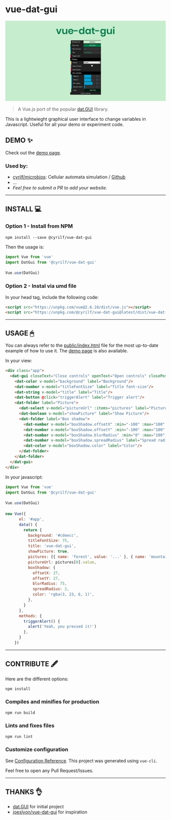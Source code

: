 # vue-dat-gui

![vue-dat-gui](./public/vue-dat-gui.png)

> A Vue.js port of the popular [dat.GUI](https://github.com/dataarts/dat.gui) library.

This is a lightwieght graphical user interface to change variables in Javascript.
Useful for all your demo or experiment code.

## DEMO ✨

Check out the [demo page](https://cyrilf.github.io/vue-dat-gui/).

### Used by:

- [cyrilf/microbios](https://microbios.cyrilf.com/): Cellular automata simulation / [Github](https://github.com/cyrilf/microbios)
- ...
- _Feel free to submit a PR to add your website._

---

## INSTALL 💻

### Option 1 - Install from NPM

```
npm install --save @cyrilf/vue-dat-gui
```

Then the usage is:

```js
import Vue from 'vue'
import DatGui from '@cyrilf/vue-dat-gui'

Vue.use(DatGui)
```

### Option 2 - Instal via umd file


In your head tag, include the following code:
```html
<script src="https://unpkg.com/vue@2.6.10/dist/vue.js"></script>
<script src="https://unpkg.com/@cyrilf/vue-dat-gui@latest/dist/vue-dat-gui.umd.min.js"></script>
```

----

## USAGE 🖱

You can always refer to the [public/index.html](https://github.com/cyrilf/vue-dat-gui/tree/master/public/index.html) file for the most up-to-date example of how to use it. The [demo page](https://cyrilf.github.io/vue-dat-gui/) is also available.

In your view:

```html
<div class="app">
  <dat-gui closeText="Close controls" openText="Open controls" closePosition="bottom">
    <dat-color v-model="background" label="Background"/>
    <dat-number v-model="titleFontSize" label="Title font-size"/>
    <dat-string v-model="title" label="Title"/>
    <dat-button @click="triggerAlert" label="Trigger alert"/>
    <dat-folder label="Picture">
      <dat-select v-model="pictureUrl" :items="pictures" label="Picture"/>
      <dat-boolean v-model="showPicture" label="Show Picture"/>
      <dat-folder label="Box shadow">
        <dat-number v-model="boxShadow.offsetX" :min="-100" :max="100" :step="1" label="Offset X"/>
        <dat-number v-model="boxShadow.offsetY" :min="-100" :max="100" :step="1" label="Offset Y"/>
        <dat-number v-model="boxShadow.blurRadius" :min="0" :max="100" :step="1" label="Blur radius"/>
        <dat-number v-model="boxShadow.spreadRadius" label="Spread radius"/>
        <dat-color v-model="boxShadow.color" label="Color"/>
      </dat-folder>
    </dat-folder>
  </dat-gui>
</div>
```

In your javascript:

```js
import Vue from 'vue'
import DatGui from '@cyrilf/vue-dat-gui'

Vue.use(DatGui)

new Vue({
      el: '#app',
      data() {
        return {
          background: '#cdeecc',
          titleFontSize: 75,
          title: 'vue-dat-gui',
          showPicture: true,
          pictures: [{ name: 'forest', value: '...' }, { name: 'mountain', value: '...' }],
          pictureUrl: pictures[0].value,
          boxShadow: {
            offsetX: 27,
            offsetY: 27,
            blurRadius: 75,
            spreadRadius: 2,
            color: 'rgba(3, 23, 6, 1)',
          },
        }
      },
      methods: {
        triggerAlert() {
          alert('Yeah, you pressed it!')
        },
      }
    })
```

----


## CONTRIBUTE 🖋

Here are the different options:

```
npm install
```

### Compiles and minifies for production
```
npm run build
```

### Lints and fixes files
```
npm run lint
```

### Customize configuration
See [Configuration Reference](https://cli.vuejs.org/config/).
This project was generated using `vue-cli`.

Feel free to open any Pull Request/Issues.


----

## THANKS 👌

- [dat.GUI](https://github.com/dataarts/dat.gui) for initial project
- [joeslyon/vue-dat-gui](https://github.com/joeslyon/vue-dat-gui) for inspiration
